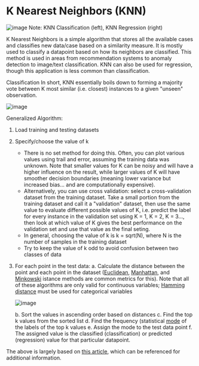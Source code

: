# K Nearest Neighbors (KNN)

![image](https://d2908q01vomqb2.cloudfront.net/f1f836cb4ea6efb2a0b1b99f41ad8b103eff4b59/2018/07/11/sagemaker-knn-1.gif)
Note: KNN Classification (left), KNN Regression (right)


K Nearest Neighbors is a simple algorithm that stores all the available cases and classifies new data/case based on a similarity measure. It is mostly used to classify a datapoint based on how its neighbors are classified. This method is used in areas from recommendation systems to anomaly detection to image/text classification. KNN can also be used for regression, though this application is less common than classification. 

Classification
In short, KNN essentially boils down to forming a majority vote between K most similar (i.e. closest) instances to a given "unseen" observation. 

![image](http://res.cloudinary.com/dyd911kmh/image/upload/f_auto,q_auto:best/v1531424125/KNN_final1_ibdm8a.png)

Generalized Algorithm: 
1. Load training and testing datasets
2. Specify/choose the value of k
   - There is no set method for doing this. Often, you can plot various values using trail and error, assuming the training data was unknown. Note that smaller values for K can be noisy and will have a higher influence on the result, while larger values of K will have smoother decision boundaries (meaning lower variance but increased bias... and are computationally expensive). 
   - Alternatively, you can use cross validation: select a cross-validation dataset from the training dataset. Take a small portion from the training dataset and call it a "validation" dataset, then use the same value to evaluate different possible values of K, i.e. predict the label for every instance in the validation set using K = 1, K = 2, K = 3..., then look at which value of K gives the best performance on the validation set and use that value as the final seting.
   - In general, choosing the value of k is k = sqrt(N), where N is the number of samples in the training dataset
   - Try to keep the value of k odd to avoid confusion between two classes of data
4. For each point in the test data:
   a. Calculate the distance between the point and each point in the dataset ([Euclidean](https://en.wikipedia.org/wiki/Euclidean_distance), [Manhattan](https://en.wikipedia.org/wiki/Taxicab_geometry), and [Minkowski](https://en.wikipedia.org/wiki/Minkowski_distance) istance methods are common metrics for this). Note that all of these algorithms are only valid for continuous variables; [Hamming distance](https://en.wikipedia.org/wiki/Hamming_distance) must be used for categorical variables
   
   ![image](https://www.saedsayad.com/images/KNN_similarity.png)
   
   b. Sort the values in ascending order based on distances
   c. Find the top k values from the sorted list
   d. Find the frequency (statistical [mode](https://en.wikipedia.org/wiki/Mode_(statistics)) of the labels of the top k values
   e. Assign the mode to the test data point
   f. The assigned value is the classified (classification) or predicted (regression) value for that particular datapoint.

The above is largely based on [this article](https://towardsdatascience.com/a-simple-introduction-to-k-nearest-neighbors-algorithm-b3519ed98e), which can be referenced for additional information.
